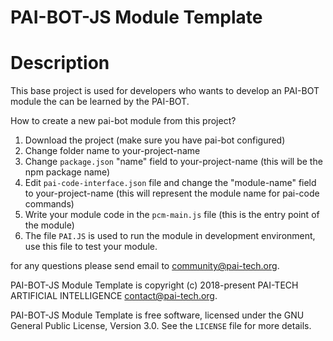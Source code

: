# PAI-BOT-JS Module Template


 # Description

 This base project is used for developers who wants to develop an PAI-BOT module
 the can be learned by the PAI-BOT.

 How to create a new pai-bot module from this project?

 1. Download the project (make sure you have pai-bot configured)
 2. Change folder name to your-project-name
 3. Change `package.json` "name" field to your-project-name (this will be the npm package name)
 4. Edit `pai-code-interface.json` file and change the "module-name" field  to your-project-name (this will represent the module name for pai-code commands)
 5. Write your module code in the `pcm-main.js` file (this is the entry point of the module)
 6. The file `PAI.JS` is used to run the module in development environment, use this file to test your module.

 for any questions please send email to community@pai-tech.org.


PAI-BOT-JS Module Template is copyright (c) 2018-present PAI-TECH ARTIFICIAL INTELLIGENCE  <contact@pai-tech.org>.

PAI-BOT-JS Module Template is free software, licensed under the GNU General Public License, Version 3.0. See the
`LICENSE` file for more details.
